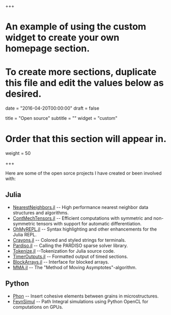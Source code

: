 +++
# An example of using the custom widget to create your own homepage section.
# To create more sections, duplicate this file and edit the values below as desired.

date = "2016-04-20T00:00:00"
draft = false

title = "Open source"
subtitle = ""
widget = "custom"

# Order that this section will appear in.
weight = 50

+++

Here are some of the open sorce projects I have created or been involved with:

## Julia

* [NearestNeighbors.jl](https://github.com/KristofferC/NearestNeighbors.jl) -- High performance nearest neighbor data structures and algorithms.
* [ContMechTensors.jl](https://github.com/KristofferC/ContMechTensors.jl) -- Efficient computations with symmetric and non-symmetric tensors with support for automatic differentiation.
* [OhMyREPL.jl](https://github.com/KristofferC/OhMyREPL.jl) -- Syntax highlighting and other enhancements for the Julia REPL.
* [Crayons.jl](https://github.com/KristofferC/Crayons.jl) -- Colored and styled strings for terminals.
* [Pardiso.jl](https://github.com/JuliaSparse/Pardiso.jl) -- Calling the PARDISO sparse solver library.
* [Tokenize.jl](https://github.com/KristofferC/Tokenize.jl) --Tokenization for Julia source code.
* [TimerOutputs.jl](https://github.com/KristofferC/TimerOutputs.jl) -- Formatted output of timed sections.
* [BlockArrays.jl](https://github.com/KristofferC/BlockArrays.jl) -- Interface for blocked arrays.
* [MMA.jl](https://github.com/KristofferC/MMA.jl) -- The "Method of Moving Asymptotes"-algorithm.

## Python

* [Phon](https://github.com/KristofferC/Phon) -- Insert cohesive elements between grains in microstructures.
* [FeynSimul](https://github.com/KristofferC/FeynSimul) -- Path Integral simulations using Python OpenCL for computations on GPUs.
